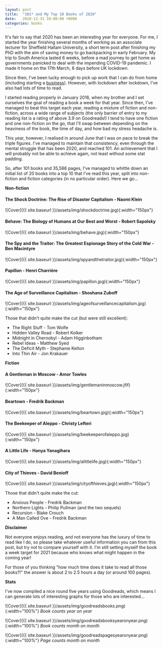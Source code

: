```yaml
---
layout: post
title:  "101* and My Top 10 Books of 2020"
date:   2020-12-31 10:00:00 +0000
categories: books
---
```


It's fair to say that 2020 has been an interesting year for everyone. For me, I started the year finishing several months of working as an associate lecturer for Sheffield Hallam University, a short term post after finishing my PhD with the aim of saving money to go backpacking in early February. My trip to South America lasted 6 weeks, before a mad journey to get home as governments panicked to deal with the impending COVID-19 pandemic. I made it home on the 17th March, 6 days before UK lockdown.

Since then, I've been lucky enough to pick up work that I can do from home (including starting a [business](https://rosebrothersdigital.co.uk/)). However, with lockdown after lockdown, I've also had lots of time to read.

I started reading properly in January 2016, when my brother and I set ourselves the goal of reading a book a week for that year. Since then, I've managed to beat this target each year, reading a mixture of fiction and non-fiction, across a wide range of subjects (the only barrier of entry to my reading list is a rating of above 3.9 on Goodreads!) I tend to have one fiction and one non-fiction on the go, that I'll swap between depending on the heaviness of the book, the time of day, and how bad my stress headache is.

This year, however, I realised in around June that I was on pace to break the triple figures. I've managed to maintain that consistency, even through the mental struggle that has been 2020, and reached 101. An achievement that I will probably not be able to achieve again, not least without some stat padding.

So, after 101 books and 35,586 pages, I've managed to whittle down an initial list of 20 books into a top 10 that I've read this year, split into non-fiction and fiction categories (in no particular order). Here we go...

**Non-fiction**

#### The Shock Doctrine: The Rise of Disaster Capitalism - Naomi Klein

![Cover]({{ site.baseurl }}/assets/img/shockdoctrine.jpg){:width="150px"}

#### Behave: The Biology of Humans at Our Best and Worst - Robert Sapolsky

![Cover]({{ site.baseurl }}/assets/img/behave.jpg){:width="150px"}

#### The Spy and the Traitor: The Greatest Espionage Story of the Cold War - Ben Macintyre

![Cover]({{ site.baseurl }}/assets/img/spyandthetraitor.jpg){:width="150px"}

#### Papillon - Henri Charrière

![Cover]({{ site.baseurl }}/assets/img/papillon.jpg){:width="150px"}

#### The Age of Surveillance Capitalism - Shoshana Zuboff

![Cover]({{ site.baseurl }}/assets/img/ageofsurveillancecapitalism.jpg){:width="150px"}

Those that didn't quite make the cut (but were still excellent): 
- The Right Stuff - Tom Wolfe
- Hidden Valley Road - Robert Kolker
- Midnight in Chernobyl - Adam Higginbotham
- Rebel Ideas - Matthew Syed
- The Deficit Myth - Stephanie Kelton
- Into Thin Air - Jon Krakauer

**Fiction**

#### A Gentleman in Moscow - Amor Towles

![Cover]({{ site.baseurl }}/assets/img/gentlemaninmoscow.jfif){:width="150px"}

#### Beartown - Fredrik Backman

![Cover]({{ site.baseurl }}/assets/img/beartown.jpg){:width="150px"}

#### The Beekeeper of Aleppo - Christy Lefteri

![Cover]({{ site.baseurl }}/assets/img/beekeeperofaleppo.jpg){:width="150px"}

#### A Little Life - Hanya Yanagihara

![Cover]({{ site.baseurl }}/assets/img/alittlelife.jpg){:width="150px"}

#### City of Thieves - David Benioff

![Cover]({{ site.baseurl }}/assets/img/cityofthieves.jpg){:width="150px"}

Those that didn't quite make the cut: 
- Anxious People - Fredrik Backman
- Northern Lights - Philip Pullman (and the two sequels)
- Recursion - Blake Crouch
- A Man Called Ove - Fredrik Backman

**Disclaimer**

Not everyone enjoys reading, and not everyone has the luxury of time to read like I do, so please take whatever useful information you can from this post, but try not to compare yourself with it. I'm still setting myself the book a week target for 2021 because who knows what might happen in the coming year!

For those of you thinking "how much time does it take to read all those books?!" the answer is about 2 to 2.5 hours a day (or around 100 pages).

**Stats**

I've now compiled a nice round five years using Goodreads, which means I can generate lots of interesting graphs for those who are interested...

![Cover]({{ site.baseurl }}/assets/img/goodreadsbooks.png){:width="100%"}
*Book counts year on year*

![Cover]({{ site.baseurl }}/assets/img/goodreadsbooksyearonyear.png){:width="100%"}
*Book counts month on month*

![Cover]({{ site.baseurl }}/assets/img/goodreadspagesyearonyear.png){:width="100%"}
*Page counts month on month*